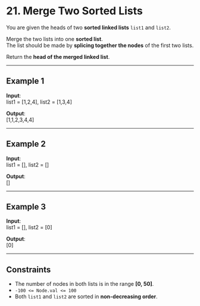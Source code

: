 # 21. Merge Two Sorted Lists

You are given the heads of two **sorted linked lists** `list1` and `list2`.

Merge the two lists into one **sorted list**.  
The list should be made by **splicing together the nodes** of the first two lists.

Return the **head of the merged linked list**.

---

## Example 1

**Input**:  
list1 = [1,2,4], list2 = [1,3,4]  

**Output**:  
[1,1,2,3,4,4]

---

## Example 2

**Input**:  
list1 = [], list2 = []  

**Output**:  
[]

---

## Example 3

**Input**:  
list1 = [], list2 = [0]  

**Output**:  
[0]

---

## Constraints
- The number of nodes in both lists is in the range **[0, 50]**.  
- `-100 <= Node.val <= 100`  
- Both `list1` and `list2` are sorted in **non-decreasing order**.
